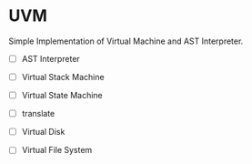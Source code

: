 # UVM

Simple Implementation of Virtual Machine and AST Interpreter.

+ [ ] AST Interpreter
+ [ ] Virtual Stack Machine
+ [ ] Virtual State Machine
+ [ ] translate

+ [ ] Virtual Disk
+ [ ] Virtual File System
